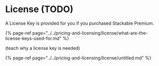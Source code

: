 # License \(TODO\)

A License Key is provided for you if you purchased Stackable Premium.

{% page-ref page="../../pricing-and-licensing/license/what-are-the-license-keys-used-for.md" %}

\(teach why a license key is needed\)

{% page-ref page="../../pricing-and-licensing/license/untitled.md" %}

